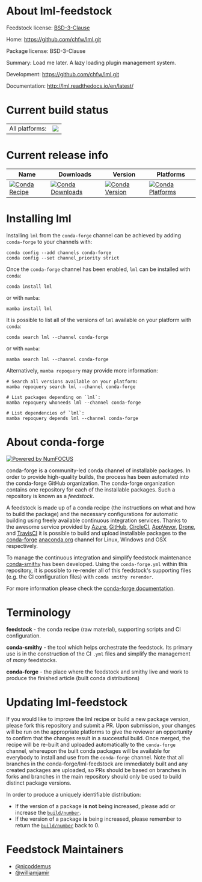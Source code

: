 About lml-feedstock
===================

Feedstock license: [BSD-3-Clause](https://github.com/conda-forge/lml-feedstock/blob/main/LICENSE.txt)

Home: https://github.com/chfw/lml.git

Package license: BSD-3-Clause

Summary: Load me later. A lazy loading plugin management system.

Development: https://github.com/chfw/lml.git

Documentation: http://lml.readthedocs.io/en/latest/

Current build status
====================


<table><tr><td>All platforms:</td>
    <td>
      <a href="https://dev.azure.com/conda-forge/feedstock-builds/_build/latest?definitionId=5397&branchName=main">
        <img src="https://dev.azure.com/conda-forge/feedstock-builds/_apis/build/status/lml-feedstock?branchName=main">
      </a>
    </td>
  </tr>
</table>

Current release info
====================

| Name | Downloads | Version | Platforms |
| --- | --- | --- | --- |
| [![Conda Recipe](https://img.shields.io/badge/recipe-lml-green.svg)](https://anaconda.org/conda-forge/lml) | [![Conda Downloads](https://img.shields.io/conda/dn/conda-forge/lml.svg)](https://anaconda.org/conda-forge/lml) | [![Conda Version](https://img.shields.io/conda/vn/conda-forge/lml.svg)](https://anaconda.org/conda-forge/lml) | [![Conda Platforms](https://img.shields.io/conda/pn/conda-forge/lml.svg)](https://anaconda.org/conda-forge/lml) |

Installing lml
==============

Installing `lml` from the `conda-forge` channel can be achieved by adding `conda-forge` to your channels with:

```
conda config --add channels conda-forge
conda config --set channel_priority strict
```

Once the `conda-forge` channel has been enabled, `lml` can be installed with `conda`:

```
conda install lml
```

or with `mamba`:

```
mamba install lml
```

It is possible to list all of the versions of `lml` available on your platform with `conda`:

```
conda search lml --channel conda-forge
```

or with `mamba`:

```
mamba search lml --channel conda-forge
```

Alternatively, `mamba repoquery` may provide more information:

```
# Search all versions available on your platform:
mamba repoquery search lml --channel conda-forge

# List packages depending on `lml`:
mamba repoquery whoneeds lml --channel conda-forge

# List dependencies of `lml`:
mamba repoquery depends lml --channel conda-forge
```


About conda-forge
=================

[![Powered by
NumFOCUS](https://img.shields.io/badge/powered%20by-NumFOCUS-orange.svg?style=flat&colorA=E1523D&colorB=007D8A)](https://numfocus.org)

conda-forge is a community-led conda channel of installable packages.
In order to provide high-quality builds, the process has been automated into the
conda-forge GitHub organization. The conda-forge organization contains one repository
for each of the installable packages. Such a repository is known as a *feedstock*.

A feedstock is made up of a conda recipe (the instructions on what and how to build
the package) and the necessary configurations for automatic building using freely
available continuous integration services. Thanks to the awesome service provided by
[Azure](https://azure.microsoft.com/en-us/services/devops/), [GitHub](https://github.com/),
[CircleCI](https://circleci.com/), [AppVeyor](https://www.appveyor.com/),
[Drone](https://cloud.drone.io/welcome), and [TravisCI](https://travis-ci.com/)
it is possible to build and upload installable packages to the
[conda-forge](https://anaconda.org/conda-forge) [anaconda.org](https://anaconda.org/)
channel for Linux, Windows and OSX respectively.

To manage the continuous integration and simplify feedstock maintenance
[conda-smithy](https://github.com/conda-forge/conda-smithy) has been developed.
Using the ``conda-forge.yml`` within this repository, it is possible to re-render all of
this feedstock's supporting files (e.g. the CI configuration files) with ``conda smithy rerender``.

For more information please check the [conda-forge documentation](https://conda-forge.org/docs/).

Terminology
===========

**feedstock** - the conda recipe (raw material), supporting scripts and CI configuration.

**conda-smithy** - the tool which helps orchestrate the feedstock.
                   Its primary use is in the construction of the CI ``.yml`` files
                   and simplify the management of *many* feedstocks.

**conda-forge** - the place where the feedstock and smithy live and work to
                  produce the finished article (built conda distributions)


Updating lml-feedstock
======================

If you would like to improve the lml recipe or build a new
package version, please fork this repository and submit a PR. Upon submission,
your changes will be run on the appropriate platforms to give the reviewer an
opportunity to confirm that the changes result in a successful build. Once
merged, the recipe will be re-built and uploaded automatically to the
`conda-forge` channel, whereupon the built conda packages will be available for
everybody to install and use from the `conda-forge` channel.
Note that all branches in the conda-forge/lml-feedstock are
immediately built and any created packages are uploaded, so PRs should be based
on branches in forks and branches in the main repository should only be used to
build distinct package versions.

In order to produce a uniquely identifiable distribution:
 * If the version of a package **is not** being increased, please add or increase
   the [``build/number``](https://docs.conda.io/projects/conda-build/en/latest/resources/define-metadata.html#build-number-and-string).
 * If the version of a package **is** being increased, please remember to return
   the [``build/number``](https://docs.conda.io/projects/conda-build/en/latest/resources/define-metadata.html#build-number-and-string)
   back to 0.

Feedstock Maintainers
=====================

* [@nicoddemus](https://github.com/nicoddemus/)
* [@williamjamir](https://github.com/williamjamir/)


